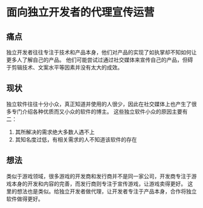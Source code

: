 # 面向独立开发者的代理宣传运营

## 痛点

独立开发者往往专注于技术和产品本身，他们对产品的实现了如执掌却不知如何让更多人了解自己的产品。
他们可能尝试过通过社交媒体来宣传自己的产品，但碍于剪辑技术、文案水平等因素并没有太大的成效。

## 现状

独立软件往往十分小众，真正知道并使用的人很少，因此在社交媒体上也产生了很多专门介绍各种优质而又小众的软件的博主。
这些独立软件小众的原因主要有二：
1. 其所解决的需求绝大多数人遇不上
2. 其知名度过低，有相关需求的人不知道该软件的存在

## 想法

类似于游戏领域，很多游戏的开发商和发行商并不是同一家公司，开发商专注于游戏本身的开发和内容的完善，而发行商则专注于宣传游戏，让游戏卖得更好。
这里的想法也是类似。给独立开发者做代理，让开发者专注于产品本身，合作将独立软件做得更好。

